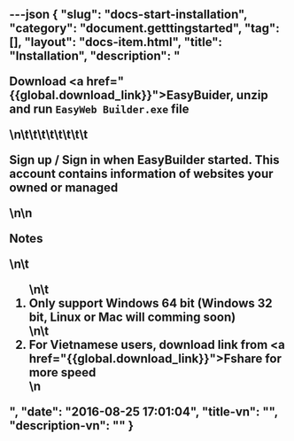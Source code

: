 ---json
{
    "slug": "docs-start-installation",
    "category": "document.getttingstarted",
    "tag": [],
    "layout": "docs-item.html",
    "title": "Installation",
    "description": "<p>Download  <a href=\"{{global.download_link}}\">EasyBuider</a>, unzip and run <code>EasyWeb Builder.exe</code> file</p>\n\t\t\t\t\t\t\t\t<p>Sign up / Sign in when EasyBuilder started. This account contains information of websites your owned or managed  </p>\n\n<p> Notes</p>\n\t<ol>\n\t<li>Only support Windows 64 bit (Windows 32 bit, Linux or Mac will comming soon)</li>\n\t<li>For Vietnamese users, download link from <a href=\"{{global.download_link}}\">Fshare</a> for more speed</li>\n</ol>",
    "date": "2016-08-25 17:01:04",
    "title-vn": "",
    "description-vn": ""
}
---

